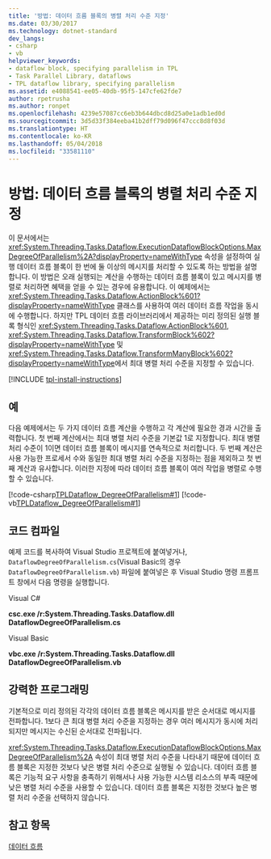 ```yaml
---
title: '방법: 데이터 흐름 블록의 병렬 처리 수준 지정'
ms.date: 03/30/2017
ms.technology: dotnet-standard
dev_langs:
- csharp
- vb
helpviewer_keywords:
- dataflow block, specifying parallelism in TPL
- Task Parallel Library, dataflows
- TPL dataflow library, specifying parallelism
ms.assetid: e4088541-ee05-40db-95f5-147cfe62fde7
author: rpetrusha
ms.author: ronpet
ms.openlocfilehash: 4239e57087cc6eb3b644dbcd8d25a0e1adb1ed0d
ms.sourcegitcommit: 3d5d33f384eeba41b2dff79d096f47ccc8d8f03d
ms.translationtype: HT
ms.contentlocale: ko-KR
ms.lasthandoff: 05/04/2018
ms.locfileid: "33581110"
---
```

# <a name="how-to-specify-the-degree-of-parallelism-in-a-dataflow-block"></a>방법: 데이터 흐름 블록의 병렬 처리 수준 지정
이 문서에서는 <xref:System.Threading.Tasks.Dataflow.ExecutionDataflowBlockOptions.MaxDegreeOfParallelism%2A?displayProperty=nameWithType> 속성을 설정하여 실행 데이터 흐름 블록이 한 번에 둘 이상의 메시지를 처리할 수 있도록 하는 방법을 설명합니다. 이 방법은 오래 실행되는 계산을 수행하는 데이터 흐름 블록이 있고 메시지를 병렬로 처리하면 혜택을 얻을 수 있는 경우에 유용합니다. 이 예제에서는 <xref:System.Threading.Tasks.Dataflow.ActionBlock%601?displayProperty=nameWithType> 클래스를 사용하여 여러 데이터 흐름 작업을 동시에 수행합니다. 하지만 TPL 데이터 흐름 라이브러리에서 제공하는 미리 정의된 실행 블록 형식인 <xref:System.Threading.Tasks.Dataflow.ActionBlock%601>, <xref:System.Threading.Tasks.Dataflow.TransformBlock%602?displayProperty=nameWithType> 및 <xref:System.Threading.Tasks.Dataflow.TransformManyBlock%602?displayProperty=nameWithType>에서 최대 병렬 처리 수준을 지정할 수 있습니다.

[!INCLUDE [tpl-install-instructions](../../../includes/tpl-install-instructions.md)]

## <a name="example"></a>예  
 다음 예제에서는 두 가지 데이터 흐름 계산을 수행하고 각 계산에 필요한 경과 시간을 출력합니다. 첫 번째 계산에서는 최대 병렬 처리 수준을 기본값 1로 지정합니다. 최대 병렬 처리 수준이 1이면 데이터 흐름 블록이 메시지를 연속적으로 처리합니다. 두 번째 계산은 사용 가능한 프로세서 수와 동일한 최대 병렬 처리 수준을 지정하는 점을 제외하고 첫 번째 계산과 유사합니다. 이러한 지정에 따라 데이터 흐름 블록이 여러 작업을 병렬로 수행할 수 있습니다.  
  
 [!code-csharp[TPLDataflow_DegreeOfParallelism#1](../../../samples/snippets/csharp/VS_Snippets_Misc/tpldataflow_degreeofparallelism/cs/dataflowdegreeofparallelism.cs#1)]
 [!code-vb[TPLDataflow_DegreeOfParallelism#1](../../../samples/snippets/visualbasic/VS_Snippets_Misc/tpldataflow_degreeofparallelism/vb/dataflowdegreeofparallelism.vb#1)]  
  
## <a name="compiling-the-code"></a>코드 컴파일  
 예제 코드를 복사하여 Visual Studio 프로젝트에 붙여넣거나, `DataflowDegreeOfParallelism.cs`(Visual Basic의 경우 `DataflowDegreeOfParallelism.vb`) 파일에 붙여넣은 후 Visual Studio 명령 프롬프트 창에서 다음 명령을 실행합니다.  
  
 Visual C#  
  
 **csc.exe /r:System.Threading.Tasks.Dataflow.dll DataflowDegreeOfParallelism.cs**  
  
 Visual Basic  
  
 **vbc.exe /r:System.Threading.Tasks.Dataflow.dll DataflowDegreeOfParallelism.vb**  
  
## <a name="robust-programming"></a>강력한 프로그래밍  
 기본적으로 미리 정의된 각각의 데이터 흐름 블록은 메시지를 받은 순서대로 메시지를 전파합니다.  1보다 큰 최대 병렬 처리 수준을 지정하는 경우 여러 메시지가 동시에 처리되지만 메시지는 수신된 순서대로 전파됩니다.  
  
 <xref:System.Threading.Tasks.Dataflow.ExecutionDataflowBlockOptions.MaxDegreeOfParallelism%2A> 속성이 최대 병렬 처리 수준을 나타내기 때문에 데이터 흐름 블록은 지정한 것보다 낮은 병렬 처리 수준으로 실행될 수 있습니다. 데이터 흐름 블록은 기능적 요구 사항을 충족하기 위해서나 사용 가능한 시스템 리소스의 부족 때문에 낮은 병렬 처리 수준을 사용할 수 있습니다. 데이터 흐름 블록은 지정한 것보다 높은 병렬 처리 수준을 선택하지 않습니다.  
  
## <a name="see-also"></a>참고 항목  
 [데이터 흐름](../../../docs/standard/parallel-programming/dataflow-task-parallel-library.md)
